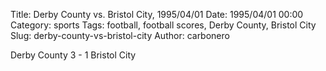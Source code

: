 Title: Derby County vs. Bristol City, 1995/04/01
Date: 1995/04/01 00:00
Category: sports
Tags: football, football scores, Derby County, Bristol City
Slug: derby-county-vs-bristol-city
Author: carbonero


Derby County 3 - 1 Bristol City
